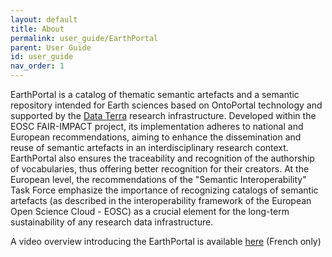```yaml
---
layout: default
title: About
permalink: user_guide/EarthPortal
parent: User Guide
id: user_guide
nav_order: 1
---
```



EarthPortal is a catalog of thematic semantic artefacts and a semantic repository intended for Earth
sciences based on OntoPortal technology and supported by the [Data Terra](https://www.data-terra.org/) research infrastructure.
Developed within the EOSC FAIR-IMPACT project, its implementation adheres to national and
European recommendations, aiming to enhance the dissemination and reuse of semantic artefacts
in an interdisciplinary research context. EarthPortal also ensures the traceability and recognition of
the authorship of vocabularies, thus offering better recognition for their creators. At the European
level, the recommendations of the "Semantic Interoperability" Task Force emphasize the importance
of recognizing catalogs of semantic artefacts (as described in the interoperability framework of the
European Open Science Cloud - EOSC) as a crucial element for the long-term sustainability of any
research data infrastructure.

A video overview introducing the EarthPortal is available [here](https://www.canal-u.tv/chaines/sist/webinaire-sist-2024-interoperabilite-semantique-des-donnees-de-la-recherche) (French only)